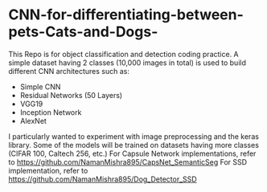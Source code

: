 # CNN-for-differentiating-between-pets-Cats-and-Dogs-
This Repo is for object classification and detection coding practice. A simple dataset having 2 classes (10,000 images in total) is used to build different CNN architectures such as:

 - Simple CNN
 - Residual Networks (50 Layers)
 - VGG19
 - Inception Network
 - AlexNet

I particularly wanted to experiment with image preprocessing and the keras library. Some of the models will be trained on datasets having more classes (CIFAR 100, Caltech 256, etc.)
For Capsule Network implementations, refer to https://github.com/NamanMishra895/CapsNet_SemanticSeg
For SSD implementation, refer to https://github.com/NamanMishra895/Dog_Detector_SSD
